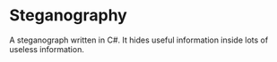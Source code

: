 # Steganography
A steganograph written in C#. It hides useful information inside lots of useless information. 
